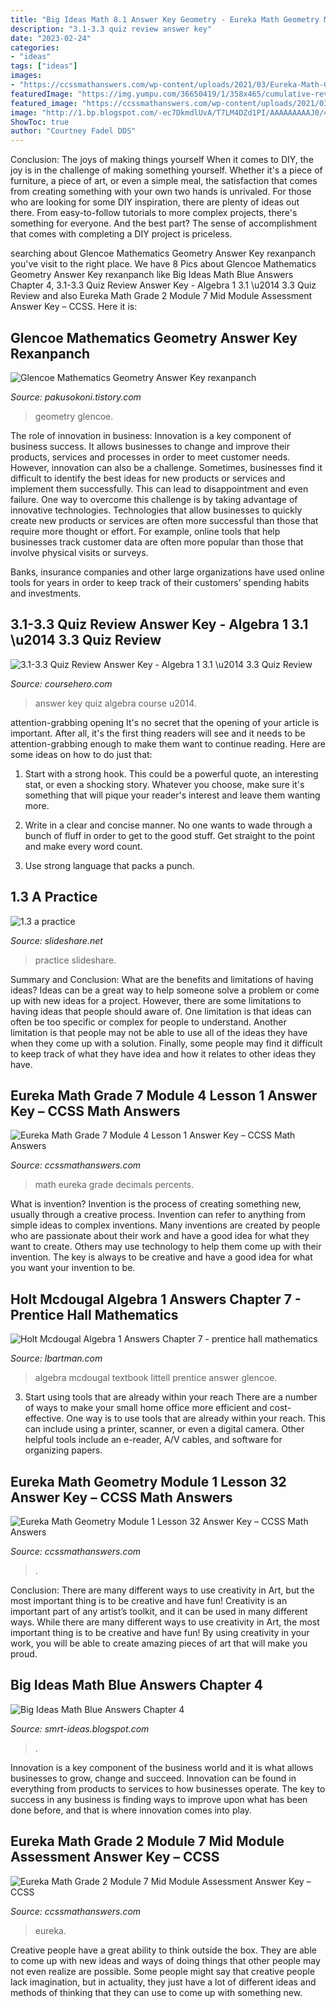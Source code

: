 ```yaml
---
title: "Big Ideas Math 8.1 Answer Key Geometry - Eureka Math Geometry Module 1 Lesson 32 Answer Key – Ccss Math Answers"
description: "3.1-3.3 quiz review answer key"
date: "2023-02-24"
categories:
- "ideas"
tags: ["ideas"]
images:
- "https://ccssmathanswers.com/wp-content/uploads/2021/03/Eureka-Math-Grade-7-Module-4-Lesson-1-Fractions-Decimals-and-Percents—Round-1-Answer-Key-1-268x300.png"
featuredImage: "https://img.yumpu.com/36650419/1/358x465/cumulative-review-1-7-mathchamber.jpg?quality%5Cu003d80"
featured_image: "https://ccssmathanswers.com/wp-content/uploads/2021/03/Eureka-Math-Grade-7-Module-4-Lesson-1-Fractions-Decimals-and-Percents—Round-1-Answer-Key-1-268x300.png"
image: "http://1.bp.blogspot.com/-ec7DkmdlUvA/T7LM4DZd1PI/AAAAAAAAAJ0/4N7ivXVGeQc/s1600/CH11testpage1.bmp"
ShowToc: true
author: "Courtney Fadel DDS"
---
```



Conclusion: The joys of making things yourself
When it comes to DIY, the joy is in the challenge of making something yourself. Whether it's a piece of furniture, a piece of art, or even a simple meal, the satisfaction that comes from creating something with your own two hands is unrivaled.
For those who are looking for some DIY inspiration, there are plenty of ideas out there. From easy-to-follow tutorials to more complex projects, there's something for everyone. And the best part? The sense of accomplishment that comes with completing a DIY project is priceless.

	

		
searching about Glencoe Mathematics Geometry Answer Key rexanpanch you've visit to the right place. We have 8 Pics about Glencoe Mathematics Geometry Answer Key rexanpanch like Big Ideas Math Blue Answers Chapter 4, 3.1-3.3 Quiz Review Answer Key - Algebra 1 3.1 \u2014 3.3 Quiz Review and also Eureka Math Grade 2 Module 7 Mid Module Assessment Answer Key – CCSS. Here it is:
		
    
## Glencoe Mathematics Geometry Answer Key Rexanpanch

<img loading=lazy src="http://1.bp.blogspot.com/-ec7DkmdlUvA/T7LM4DZd1PI/AAAAAAAAAJ0/4N7ivXVGeQc/s1600/CH11testpage1.bmp" onerror="this.onerror=null;this.src='https://tse4.mm.bing.net/th?id=OIP.Z1tWeeLELiGnC7t2KbnlOwHaI_&amp;pid=15.1';" alt="Glencoe Mathematics Geometry Answer Key rexanpanch">

_Source: pakusokoni.tistory.com_

>geometry glencoe. 

	

The role of innovation in business:
Innovation is a key component of business success. It allows businesses to change and improve their products, services and processes in order to meet customer needs. However, innovation can also be a challenge. Sometimes, businesses find it difficult to identify the best ideas for new products or services and implement them successfully. This can lead to disappointment and even failure.
One way to overcome this challenge is by taking advantage of innovative technologies. Technologies that allow businesses to quickly create new products or services are often more successful than those that require more thought or effort. For example, online tools that help businesses track customer data are often more popular than those that involve physical visits or surveys.

Banks, insurance companies and other large organizations have used online tools for years in order to keep track of their customers’ spending habits and investments.

    
## 3.1-3.3 Quiz Review Answer Key - Algebra 1 3.1 \u2014 3.3 Quiz Review

<img loading=lazy src="https://www.coursehero.com/thumb/00/0e/000e0b2c9b33d08e83336f2689c92f57335e6391_180.jpg" onerror="this.onerror=null;this.src='https://tse1.mm.bing.net/th?id=OIP.jCqaTzsXZGyYUNFf5ktaXgAAAA&amp;pid=15.1';" alt="3.1-3.3 Quiz Review Answer Key - Algebra 1 3.1 \u2014 3.3 Quiz Review">

_Source: coursehero.com_

>answer key quiz algebra course u2014. 

	

attention-grabbing opening
It's no secret that the opening of your article is important. After all, it's the first thing readers will see and it needs to be attention-grabbing enough to make them want to continue reading. Here are some ideas on how to do just that:
1. Start with a strong hook. This could be a powerful quote, an interesting stat, or even a shocking story. Whatever you choose, make sure it's something that will pique your reader's interest and leave them wanting more.

2. Write in a clear and concise manner. No one wants to wade through a bunch of fluff in order to get to the good stuff. Get straight to the point and make every word count.

3. Use strong language that packs a punch.

    
## 1.3 A Practice

<img loading=lazy src="http://image.slidesharecdn.com/1-140911103415-phpapp02/95/13-a-practice-1-638.jpg?cb=1410449675" onerror="this.onerror=null;this.src='https://tse1.mm.bing.net/th?id=OIP.AUnzGNO1ZWjKSm13XrTM9AHaJl&amp;pid=15.1';" alt="1.3 a practice">

_Source: slideshare.net_

>practice slideshare. 

	

Summary and Conclusion: What are the benefits and limitations of having ideas?
Ideas can be a great way to help someone solve a problem or come up with new ideas for a project. However, there are some limitations to having ideas that people should aware of. One limitation is that ideas can often be too specific or complex for people to understand. Another limitation is that people may not be able to use all of the ideas they have when they come up with a solution. Finally, some people may find it difficult to keep track of what they have idea and how it relates to other ideas they have.

    
## Eureka Math Grade 7 Module 4 Lesson 1 Answer Key – CCSS Math Answers

<img loading=lazy src="https://ccssmathanswers.com/wp-content/uploads/2021/03/Eureka-Math-Grade-7-Module-4-Lesson-1-Fractions-Decimals-and-Percents—Round-1-Answer-Key-1-268x300.png" onerror="this.onerror=null;this.src='https://tse3.mm.bing.net/th?id=OIP.nf6EEreKAw5JD8gYyU3aAwAAAA&amp;pid=15.1';" alt="Eureka Math Grade 7 Module 4 Lesson 1 Answer Key – CCSS Math Answers">

_Source: ccssmathanswers.com_

>math eureka grade decimals percents. 

	

What is invention?
Invention is the process of creating something new, usually through a creative process. Invention can refer to anything from simple ideas to complex inventions. Many inventions are created by people who are passionate about their work and have a good idea for what they want to create. Others may use technology to help them come up with their invention. The key is always to be creative and have a good idea for what you want your invention to be.

    
## Holt Mcdougal Algebra 1 Answers Chapter 7 - Prentice Hall Mathematics

<img loading=lazy src="https://img.yumpu.com/36650419/1/358x465/cumulative-review-1-7-mathchamber.jpg?quality%5Cu003d80" onerror="this.onerror=null;this.src='https://tse4.mm.bing.net/th?id=OIP.ic0mxf7GMLv7NXSNBIbmBAAAAA&amp;pid=15.1';" alt="Holt Mcdougal Algebra 1 Answers Chapter 7 - prentice hall mathematics">

_Source: lbartman.com_

>algebra mcdougal textbook littell prentice answer glencoe. 

	

3) Start using tools that are already within your reach
There are a number of ways to make your small home office more efficient and cost-effective. One way is to use tools that are already within your reach. This can include using a printer, scanner, or even a digital camera. Other helpful tools include an e-reader, A/V cables, and software for organizing papers.

    
## Eureka Math Geometry Module 1 Lesson 32 Answer Key – CCSS Math Answers

<img loading=lazy src="https://ccssmathanswers.com/wp-content/uploads/2021/05/Eureka-Math-Geometry-Module-1-Lesson-32-Problem-Set-Answer-Key-5.png" onerror="this.onerror=null;this.src='https://tse4.mm.bing.net/th?id=OIP.7LlAKiajM1l9xxGDsfwxAgHaFI&amp;pid=15.1';" alt="Eureka Math Geometry Module 1 Lesson 32 Answer Key – CCSS Math Answers">

_Source: ccssmathanswers.com_

>. 

	

Conclusion: There are many different ways to use creativity in Art, but the most important thing is to be creative and have fun!
Creativity is an important part of any artist’s toolkit, and it can be used in many different ways. While there are many different ways to use creativity in Art, the most important thing is to be creative and have fun! By using creativity in your work, you will be able to create amazing pieces of art that will make you proud.

    
## Big Ideas Math Blue Answers Chapter 4

<img loading=lazy src="https://lh5.googleusercontent.com/proxy/O1V64HpkdpRNBMQx3140q4XGnW1V8US8om9hqf7R8HKzLhkm-hv4J8vVSyH7osIPzFb0Hz7ae8hX5AekvPXQF4LUCuKdjSbEaFSKAxBcUrzOtsXkR7Ytow=w1200-h630-p-k-no-nu" onerror="this.onerror=null;this.src='https://tse4.mm.bing.net/th?id=OIP.B6VIJ1NY-N8uPvTuG6ixOQHaIm&amp;pid=15.1';" alt="Big Ideas Math Blue Answers Chapter 4">

_Source: smrt-ideas.blogspot.com_

>. 

	

Innovation is a key component of the business world and it is what allows businesses to grow, change and succeed. Innovation can be found in everything from products to services to how businesses operate. The key to success in any business is finding ways to improve upon what has been done before, and that is where innovation comes into play.

    
## Eureka Math Grade 2 Module 7 Mid Module Assessment Answer Key – CCSS

<img loading=lazy src="https://ccssmathanswers.com/wp-content/uploads/2021/05/Engage-NY-Eureka-Math-2nd-Grade-Module-7-Mid-Module-Assessment-Answer-Key-Eureka-Math-Grade-2-Module-7-Mid-Module-Assessment-Answer-Key-Question-4-a.jpg" onerror="this.onerror=null;this.src='https://tse4.mm.bing.net/th?id=OIP.nnx_WTZtd5W2P3-ybT5R0AHaC6&amp;pid=15.1';" alt="Eureka Math Grade 2 Module 7 Mid Module Assessment Answer Key – CCSS">

_Source: ccssmathanswers.com_

>eureka. 

	

Creative people have a great ability to think outside the box. They are able to come up with new ideas and ways of doing things that other people may not even realize are possible. Some people might say that creative people lack imagination, but in actuality, they just have a lot of different ideas and methods of thinking that they can use to come up with something new.

